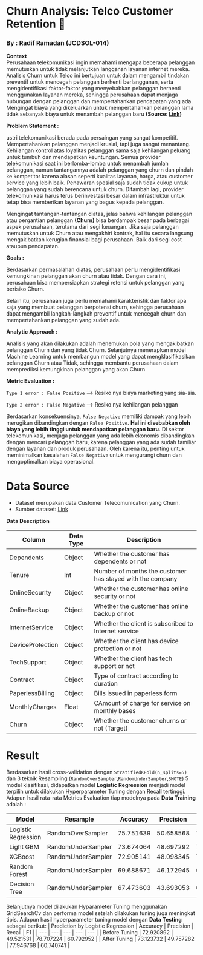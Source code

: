 # **Churn Analysis: Telco Customer Retention 📡**
### **By : Radif Ramadan (JCDSOL-014)**

**Context**  
Perusahaan telekomunikasi ingin memahami mengapa beberapa pelanggan memutuskan untuk tidak melanjutkan langganan layanan internet mereka. Analisis Churn untuk Telco ini bertujuan untuk dalam mengambil tindakan preventif untuk mencegah pelanggan berhenti berlangganan, serta mengidentifikasi faktor-faktor yang menyebabkan pelanggan berhenti menggunakan layanan mereka, sehingga perusahaan dapat menjaga hubungan dengan pelanggan dan mempertahankan pendapatan yang ada. Mengingat biaya yang dikeluarkan untuk mempertahankan pelanggan lama tidak sebanyak biaya untuk menambah pelanggan baru **(Source: [Link](https://hbr.org/2014/10/the-value-of-keeping-the-right-customers))**

**Problem Statement :**

ustri telekomunikasi berada pada persaingan yang sangat kompetitif. Mempertahankan pelanggan menjadi krusial, tapi juga sangat menantang. Kehilangan kontrol atas loyalitas pelanggan sama saja kehilangan peluang untuk tumbuh dan mendapatkan keuntungan. Semua provider telekomunikasi saat ini berlomba-lomba untuk menambah jumlah pelanggan, namun tantangannya adalah pelanggan yang churn dan pindah ke kompetitor karena alasan seperti kualitas layanan, harga, atau customer service yang lebih baik. Penawaran spesial saja sudah tidak cukup untuk pelanggan yang sudah berencana untuk churn. Ditambah lagi, provider telekomunikasi harus terus berinvestasi besar dalam infrastruktur untuk tetap bisa memberikan layanan yang bagus kepada pelanggan.

Mengingat tantangan-tantangan diatas, jelas bahwa kehilangan pelanggan atau pergantian pelanggan **(Churn)** bisa berdampak besar pada berbagai aspek perusahaan, terutama dari segi keuangan. Jika saja pelanggan memutuskan untuk Churn atau mengakhiri kontrak, hal itu secara langsung mengakibatkan kerugian finansial bagi perusahaan. Baik dari segi cost ataupun pendapatan.

**Goals :**

Berdasarkan permasalahan diatas, perusahaan perlu mengidentifikasi kemungkinan pelanggan akan churn atau tidak. Dengan cara ini, perusahaan bisa mempersiapkan strategi retensi untuk pelanggan yang berisiko Churn.

Selain itu, perusahaan juga perlu memahami karakteristik dan faktor apa saja yang membuat pelanggan berpotensi churn, sehingga perusahaan dapat mengambil langkah-langkah preventif untuk mencegah churn dan mempertahankan pelanggan yang sudah ada.


**Analytic Approach :**

Analisis yang akan dilakukan adalah menemukan pola yang mengakibatkan pelanggan Churn dan yang tidak Churn. Selanjutnya menerapkan model Machine Learning untuk membangun model yang dapat mengklasifikasikan pelanggan Churn atau Tidak, sehingga membantu perusahaan dalam memprediksi kemungkinan pelanggan yang akan Churn

**Metric Evaluation :**

`Type 1 error : False Positive` --> Resiko nya biaya marketing yang sia-sia.

`Type 2 error : False Negative` --> Resiko nya kehilangan pelanggan

Berdasarkan konsekuensinya, `False Negative` memiliki dampak yang lebih merugikan dibandingkan dengan `False Positive`. **Hal ini disebabkan oleh biaya yang lebih tinggi untuk mendapatkan pelanggan baru**. Di sektor telekomunikasi, menjaga pelanggan yang ada lebih ekonomis dibandingkan dengan mencari pelanggan baru, karena pelanggan yang ada sudah familiar dengan layanan dan produk perusahaan. Oleh karena itu, penting untuk meminimalkan kesalahan `False Negative` untuk mengurangi churn dan mengoptimalkan biaya operasional.

# Data Source

- Dataset merupakan data Customer Telecomunication yang Churn.
- Sumber dataset: [Link](https://drive.google.com/drive/folders/1_fR7R0srpZgnFnanbrmELgnK-xmzMAHp)

**Data Description**

| **Column** | **Data Type** | **Description** |
| --- | --- | --- |
| Dependents | Object | Whether the customer has dependents or not |
| Tenure | Int | Number of months the customer has stayed with the company |
| OnlineSecurity | Object | Whether the customer has online security or not |
| OnlineBackup | Object | Whether the customer has online backup or not |
| InternetService | Object | Whether the client is subscribed to Internet service |
| DeviceProtection | Object | Whether the client has device protection or not |
| TechSupport | Object | Whether the client has tech support or not |
| Contract | Object | Type of contract according to duration |
| PaperlessBilling | Object | Bills issued in paperless form |
| MonthlyCharges | Float | CAmount of charge for service on monthly bases |
| Churn | Object | Whether the customer churns or not (Target) |

# Result

Berdasarkan hasil cross-validation dengan `StratifiedKFold(n_splits=5)` dan 3 teknik Resampling (`RandomOverSampler`,`RandomUnderSampler`,`SMOTE`) 5 model klasifikasi, didapatkan model **Logistic Regression** menjadi model terpilih untuk dilakukan Hyperparameter Tuning dengan Recall tertinggi. Adapun hasil rata-rata Metrics Evaluation tiap modelnya pada **Data Training** adalah :

| Model | Resample | Accuracy | Precision | Recall | F1 |
| --- | --- | --- | --- | --- | --- |
| Logistic Regression | RandomOverSampler | 75.751639 | 50.658568 | 79.867299 | 61.979351 |
| Light GBM | RandomUnderSampler | 73.674064 | 48.697292 | 76.923042 | 59.611764 | 
| XGBoost | RandomUnderSampler | 72.905141 | 48.098345 | 75.592868 | 58.749923 |
| Random Forest | RandomUnderSampler | 69.688671 | 46.172945 | 68.468066 | 55.137465 |
| Decision Tree | RandomUnderSampler | 67.473603 | 43.693053 | 65.905665 | 52.524896 |

Selanjutnya model dilakukan Hyparameter Tuning menggunakan GridSearchCv dan performa model setelah dilakukan tuning juga meningkat tipis. Adapun hasil hyperparameter tuning model dengan **Data Testing** sebagai berikut:
| Prediction by Logistic Regression | Accuracy | Precision | Recall | F1 |
| --- | --- | --- | --- | --- |
| Before Tuning | 72.920892 | 49.521531	| 78.707224	| 60.792952 |
| After Tuning | 73.123732 | 49.757282 | 77.946768 | 60.740741 |
